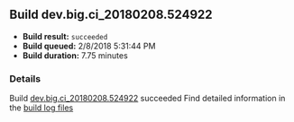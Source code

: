 ## Build dev.big.ci_20180208.524922
- **Build result:** `succeeded`
- **Build queued:** 2/8/2018 5:31:44 PM
- **Build duration:** 7.75 minutes
### Details
Build [dev.big.ci_20180208.524922](https://winappstudio.visualstudio.com/web/build.aspx?pcguid=a4ef43be-68ce-4195-a619-079b4d9834c2&builduri=vstfs%3a%2f%2f%2fBuild%2fBuild%2f24922) succeeded
Find detailed information in the [build log files](https://uwpctdiags.blob.core.windows.net/buildlogs/dev.big.ci_20180208.524922_logs.zip)
